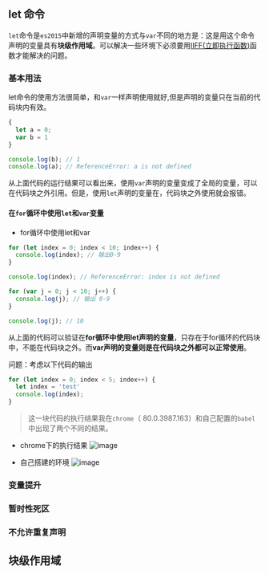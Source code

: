 ## let 命令

`let`命令是`es2015`中新增的声明变量的方式与`var`不同的地方是：这是用这个命令声明的变量具有**块级作用域**。可以解决一些环境下必须要用[IIFF(立即执行函数)](https://developer.mozilla.org/zh-CN/docs/Glossary/%E7%AB%8B%E5%8D%B3%E6%89%A7%E8%A1%8C%E5%87%BD%E6%95%B0%E8%A1%A8%E8%BE%BE%E5%BC%8F)函数才能解决的问题。

### 基本用法
let命令的使用方法很简单，和`var`一样声明使用就好,但是声明的变量只在当前的代码块内有效。

```js
{
  let a = 0;
  var b = 1
}

console.log(b); // 1
console.log(a); // ReferenceError: a is not defined
```
从上面代码的运行结果可以看出来，使用`var`声明的变量变成了全局的变量，可以在代码块之外引用。但是，使用`let`声明的变量在，代码块之外使用就会报错。

#### 在`for`循环中使用`let`和`var`变量

- for循环中使用let和var
```js
for (let index = 0; index < 10; index++) {
  console.log(index); // 输出0-9
}

console.log(index); // ReferenceError: index is not defined

for (var j = 0; j < 10; j++) {
  console.log(j); // 输出 0-9
}

console.log(j); // 10
```
从上面的代码可以验证在**for循环中使用let声明的变量**，只存在于for循环的代码块中，不能在代码块之外。而**var声明的变量则是在代码块之外都可以正常使用**。

问题：考虑以下代码的输出 
```js
for (let index = 0; index < 5; index++) {
  let index = 'test'
  console.log(index);
}
```

> 这一块代码的执行结果我在`chrome`（ 80.0.3987.163）和自己配置的`babel`中出现了两个不同的结果。
- chrome下的执行结果
![image](https://raw.githubusercontent.com/javaSwing/LearningNotes/master/es6/docs/images/2.1.1.jpge)

- 自己搭建的环境
![image](https://raw.githubusercontent.com/javaSwing/LearningNotes/master/es6/docs/images/2.1.2.jpge)





### 变量提升


### 暂时性死区

### 不允许重复声明

## 块级作用域

